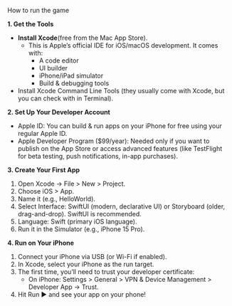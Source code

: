 How to run the game

**1. Get the Tools**
* **Install Xcode**(free from the Mac App Store).
    * This is Apple’s official IDE for iOS/macOS development. It comes with:
        * A code editor
        * UI builder
        * iPhone/iPad simulator
        * Build & debugging tools
* Install Xcode Command Line Tools (they usually come with Xcode, but you can check with in Terminal).

**2. Set Up Your Developer Account**
* Apple ID: You can build & run apps on your iPhone for free using your regular Apple ID.
* Apple Developer Program ($99/year): Needed only if you want to publish on the App Store or access advanced features (like TestFlight for beta testing, push notifications, in-app purchases).

**3. Create Your First App**
1. Open Xcode → File > New > Project.
2. Choose iOS > App.
3. Name it (e.g., HelloWorld).
4. Select Interface: SwiftUI (modern, declarative UI) or Storyboard (older, drag-and-drop). SwiftUI is recommended.
5. Language: Swift (primary iOS language).
6. Run it in the Simulator (e.g., iPhone 15 Pro).

**4. Run on Your iPhone**
1. Connect your iPhone via USB (or Wi-Fi if enabled).
2. In Xcode, select your iPhone as the run target.
3. The first time, you’ll need to trust your developer certificate:
    * On iPhone: Settings > General > VPN & Device Management > Developer App → Trust.
4. Hit Run ▶ and see your app on your phone!
